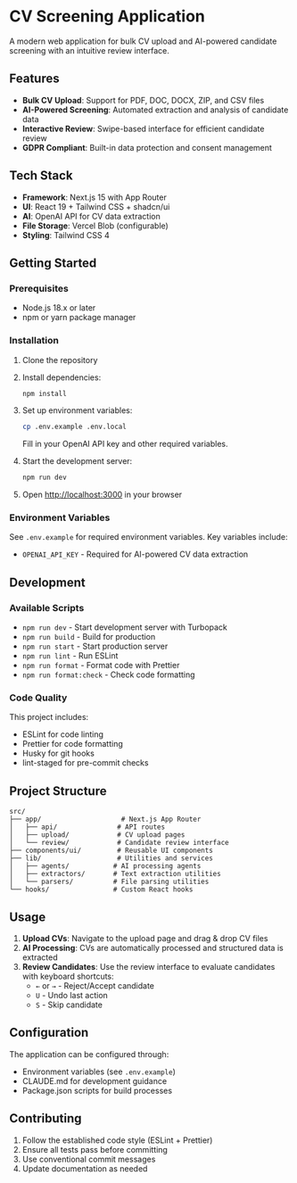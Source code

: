 # CV Screening Application

A modern web application for bulk CV upload and AI-powered candidate screening with an intuitive review interface.

## Features

- **Bulk CV Upload**: Support for PDF, DOC, DOCX, ZIP, and CSV files
- **AI-Powered Screening**: Automated extraction and analysis of candidate data
- **Interactive Review**: Swipe-based interface for efficient candidate review
- **GDPR Compliant**: Built-in data protection and consent management

## Tech Stack

- **Framework**: Next.js 15 with App Router
- **UI**: React 19 + Tailwind CSS + shadcn/ui
- **AI**: OpenAI API for CV data extraction
- **File Storage**: Vercel Blob (configurable)
- **Styling**: Tailwind CSS 4

## Getting Started

### Prerequisites

- Node.js 18.x or later
- npm or yarn package manager

### Installation

1. Clone the repository
2. Install dependencies:
   ```bash
   npm install
   ```
3. Set up environment variables:

   ```bash
   cp .env.example .env.local
   ```

   Fill in your OpenAI API key and other required variables.

4. Start the development server:

   ```bash
   npm run dev
   ```

5. Open [http://localhost:3000](http://localhost:3000) in your browser

### Environment Variables

See `.env.example` for required environment variables. Key variables include:

- `OPENAI_API_KEY` - Required for AI-powered CV data extraction

## Development

### Available Scripts

- `npm run dev` - Start development server with Turbopack
- `npm run build` - Build for production
- `npm run start` - Start production server
- `npm run lint` - Run ESLint
- `npm run format` - Format code with Prettier
- `npm run format:check` - Check code formatting

### Code Quality

This project includes:

- ESLint for code linting
- Prettier for code formatting
- Husky for git hooks
- lint-staged for pre-commit checks

## Project Structure

```
src/
├── app/                    # Next.js App Router
│   ├── api/               # API routes
│   ├── upload/            # CV upload pages
│   └── review/            # Candidate review interface
├── components/ui/         # Reusable UI components
├── lib/                   # Utilities and services
│   ├── agents/           # AI processing agents
│   ├── extractors/       # Text extraction utilities
│   └── parsers/          # File parsing utilities
└── hooks/                # Custom React hooks
```

## Usage

1. **Upload CVs**: Navigate to the upload page and drag & drop CV files
2. **AI Processing**: CVs are automatically processed and structured data is extracted
3. **Review Candidates**: Use the review interface to evaluate candidates with keyboard shortcuts:
   - `←` or `→` - Reject/Accept candidate
   - `U` - Undo last action
   - `S` - Skip candidate

## Configuration

The application can be configured through:

- Environment variables (see `.env.example`)
- CLAUDE.md for development guidance
- Package.json scripts for build processes

## Contributing

1. Follow the established code style (ESLint + Prettier)
2. Ensure all tests pass before committing
3. Use conventional commit messages
4. Update documentation as needed
